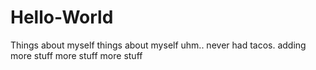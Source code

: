 # Hello-World

Things about myself things about myself
uhm.. never had tacos.
adding more stuff
more stuff
more stuff
